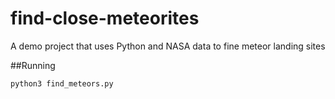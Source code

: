 # find-close-meteorites
A demo project that uses Python and NASA data to fine meteor landing sites

##Running

`python3 find_meteors.py`
